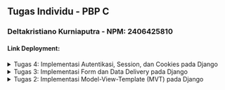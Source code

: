 ## Tugas Individu - PBP C
### Deltakristiano Kurniaputra - NPM: 2406425810
#### Link Deployment: 


<details><summary>Tugas 4: Implementasi Autentikasi, Session, dan Cookies pada Django</summary>


---
## **Q1:** Apa itu `Django AuthenticationForm`? Jelaskan juga kelebihan dan kekurangannya.

`AuthenticationForm` adalah komponen form autentikasi bawaan Django yang dirancang khusus untuk memfasilitasi proses login pengguna dengan cara yang aman dan efisien.

Kelebihan:

- Bisa langsung dipakai "off the shelf". Form ini dapat langsung diintegrasikan ke dalam aplikasi Django tanpa memerlukan konfigurasi yang rumit untuk classic common login.
Dari perspektif keamanan, Django telah membangun mekanisme perlindungan yang solid di dalam form ini. Sistem hashing password otomatis dan validasi kredensial pengguna sudah tertanam, sehingga meminimalkan potensi kerentanan keamanan umum dalam proses autentikasi.

- Selain itu, juga sudah terintegrasi dengan baik terhadap ekosistem Django. Hal ini memungkinkan sinkronisasi yang baik dengan session management, middleware, dan decorator seperti `@login_required`.
Ini juga memberikan pengalaman pengguna yang lebih baik dengan pesan error yang jelas dan informatif ketika terjadi kesalahan pada username atau password.

Kekurangan: 

- Fleksibilitas kustomisasi kurang karena off the shelf. Misalnya ketika membutuhkan fitur autentikasi yang lebih spesifik, seperti login berbasis email, OTP (One-Time Password), atau integrasi social login yang semuanya memerlukan form kustom.

- Desain visual juga belum bawaan. Karena tanpa styling bawaan, mengharuskan kita developer untuk menambahkan styling CSS dan desain UI sendiri.

- Fitur-fitur keamanan yang lebih advanced seperti two-factor authentication (2FA), CAPTCHA, atau rate limiting untuk mencegah brute force attack perlu diimplementasikan secara manual dan terpisah.
  
---
## **Q2:** Apa perbedaan antara autentikasi dan otorisasi? Bagaiamana Django mengimplementasikan kedua konsep tersebut?

# Autentikasi vs Otorisasi dalam Django

Autentikasi: proses verifikasi identitas user untuk memastikan mereka adalah siapa yang mereka klaim melalui validasi kredensial seperti username dan password.

Otorisasi: menentukan hak akses pengguna, apa saja yang mereka bisa akses/lakukan, setelah autentikasi berhasil.

Django mengimplementasikan kedua konsep tersebut melalui modul `django.contrib.auth`. Untuk autentikasi, Django menyediakan `AuthenticationForm` dan middleware yang mengelola validasi sesi pengguna secara otomatis. 
Untuk otorisasi, Django menggunakan sistem izin berbasis role, pengelompokan grup, dan decorator seperti `@login_required` dan `@permission_required` untuk mengontrol akses terhadap view dan resource berdasarkan izin pengguna.

---
## **Q3:** Apa saja kelebihan dan kekurangan session dan cookies dalam konteks menyimpan state di aplikasi web?

Cookies:

- Keunggulan: Cookies disimpan langsung di browser pengguna, mengurangi beban pada server. Selama pengaturan tanggal expired tepat, cookies dapat mempertahankan data user lintas session browser. Aksesibilitas dari klien juga mudah melalui JavaScript, memberikan fleksibilitas dalam manipulasi data di front end.

- Kekurangan: Kapasitas penyimpanan terbatas hanya sekitar 4KB per cookie. Keamanan juga menjadi risiko karena cookies rentan terhadap manipulasi dan serangan seperti XSS atau CSRF jika tidak dienkripsi atau di-sign dengan baik. Setiap request HTTP mengirimkan cookies ke server, menambah overhead jaringan. Selain itu, pengguna atau browser dapat memblokir cookies berdasarkan pengaturan privasi mereka.

Session:

- Kelebihan: Data session disimpan di server, memberikan keamanan yang jauh lebih tinggi dan meminimalkan risiko manipulasi oleh pengguna. Session juga mendukung penyimpanan data dalam jumlah yang lebih besar dan lebih kompleks dibandingkan cookies, cocok untuk informasi sensitif atau terstruktur.

- Kekurangan: Setiap session memerlukan alokasi memori atau storage backend di server, meningkatkan beban infrastruktur terutama dengan jumlah pengguna aktif yang besar. Session memiliki waktu hidup yang relatif pendek dan tidak bertahan antar browser tanpa konfigurasi khusus. Session masih bergantung pada session ID yang umumnya disimpan dalam cookie untuk melacak identitas pengguna, sehingga tetap memiliki beberapa kerentanan inherited dari cookies.

---
## **Q4:** Apakah penggunaan cookies aman secara default dalam pengembangan web, atau apakah ada risiko potensial yang harus diwaspadai? Bagaimana Django menangani hal tersebut?

Cookies tidak aman secara default karena disimpan di browser pengguna dan rentan terhadap berbagai serangan. Risiko utama meliputi manipulasi cookie di mana pengguna dapat mengubah nilai cookie, session hijacking ketika penyerang mencuri session ID untuk mengakses akun pengguna, dan serangan XSS yang memungkinkan attacker membaca atau mengubah cookie melalui kode JavaScript berbahaya.

Django menerapkan beberapa lapisan perlindungan untuk mengamankan cookies. Signed cookies memastikan integritas data dengan mendeteksi jika cookie telah dimodifikasi. Flag HttpOnly mencegah akses cookie dari JavaScript, mengurangi risiko pencurian melalui XSS. Flag Secure memastikan cookies hanya dikirimkan melalui koneksi HTTPS terenkripsi, melindungi dari penyadapan di jalur transmisi.
Selain itu, Django mengimplementasikan CSRF token pada setiap form untuk memvalidasi bahwa request berasal dari aplikasi legitimate, bukan dari situs berbahaya pihak ketiga. Kombinasi mekanisme ini membuat penggunaan cookies untuk session dan autentikasi menjadi relatif aman, asalkan aplikasi berjalan di atas HTTPS dan best practices keamanan lainnya diterapkan dengan konsisten.


---

## **Q5:**  Jelaskan bagaimana cara kamu mengimplementasikan checklist di atas secara step-by-step (bukan hanya sekadar mengikuti tutorial).

Mirip seperti pengerjaan Tugas-tugas sebelumnya, saya mulai dengan tutorial dan bertanya kepada LLM (read: chatgpt/claude) untuk meningkatkan pemahaman dan bertanya hal yang membingungkan selama pengerjaan tugas ini. Step saya dalam pemenuhan checklist adalah seperti ini:

1. Mengintegrasikan `User` model dari `django.contrib.auth.models` untuk menghubungkan produk dengan pengguna, kemudian mengembangkan fungsi registrasi, login, dan logout di `views.py` menggunakan `UserCreationForm` dan `AuthenticationForm`.

2. Membuat template HTML untuk halaman registrasi, login, dan logout, serta mendaftarkan endpoint URL di `urls.py` untuk mengarahkan request ke fungsi-fungsi autentikasi yang sesuai.

3. Memodifikasi halaman utama untuk menampilkan informasi pengguna yang sedang login seperti username dan last_login melalui session atau cookies.

4. Membuat dua akun pengguna berbeda dan mengisi masing-masing dengan tiga produk dummy.

5. Melakukan commit ke GitHub, dan mendeploy ke PWS untuk production.

---
 
- [X] Mengimplementasikan fungsi registrasi, login, dan logout untuk memungkinkan pengguna mengakses aplikasi sebelumnya sesuai dengan status login/logoutnya.
- [X] Membuat dua (2) akun pengguna dengan masing-masing tiga (3) dummy data menggunakan model yang telah dibuat sebelumnya untuk setiap akun di lokal.
- [X] Menghubungkan model Product dengan User.
- [X] Menampilkan detail informasi pengguna yang sedang logged in seperti username dan menerapkan cookies seperti last_login pada halaman utama aplikasi.
- [X] Menjawab beberapa pertanyaan berikut pada README.md pada root folder (silakan modifikasi README.md yang telah kamu buat sebelumnya; tambahkan subjudul untuk setiap tugas).
  - [X] Apa itu Django AuthenticationForm? Jelaskan juga kelebihan dan kekurangannya.
  - [X] Apa perbedaan antara autentikasi dan otorisasi? Bagaimana Django mengimplementasikan kedua konsep tersebut?
  - [X] Apa saja kelebihan dan kekurangan session dan cookies dalam konteks menyimpan state di aplikasi web?
  - [X] Apakah penggunaan cookies aman secara default dalam pengembangan web, atau apakah ada risiko potensial yang harus diwaspadai? Bagaimana Django menangani hal tersebut?
  - [X] Jelaskan bagaimana cara kamu mengimplementasikan checklist di atas secara step-by-step (bukan hanya sekadar mengikuti tutorial).
- [X] Melakukan add-commit-push ke GitHub.

</details>

<details><summary>Tugas 3: Implementasi Form dan Data Delivery pada Django</summary>

---
## **Q1:** Jelaskan mengapa kita memerlukan data delivery dalam pengimplementasian sebuah platform?

Karena dalam pengimplementasian sebuah platform, kita perlu mengirimkan data dari satu komponen ke komponen lainnya. Dalam proses ini, data dapat dikirimkan dalam berbagai format seperti HTML, XML, dan JSON sesuai dengan kebutuhan dan kecocokan sistem. Format-format ini dirancang agar mudah dimengerti dan dapat diproses dengan cepat oleh program. Dengan menggunakan data delivery yang tepat, berbagai komponen sistem dapat saling berkomunikasi dengan efektif. 

---

## **Q2:** Menurutmu, mana yang lebih baik antara XML dan JSON? Mengapa JSON lebih populer dibandingkan XML?

Menurut saya pribadi, JSON jauh lebih intuitif dan mudah dipahami dibandingkan XML, bahkan tanpa background ataupun prior knowledge. Saya pertama kali tahu adanya JSON kurang dari setahun lalu saat seleksi RISTEK Data Science, dan langsung memahaminya saat pertama kali membacanya. Hal ini mungkin karena format key-value pairs JSON lebih sederhana, sedangkan XML memiliki struktur yang lebih kompleks dengan banyak tag pembuka dan penutup.



Dari segi penggunaan praktis, saya jarang menemukan project yang masih menggunakan XML. Dalam project, konvensi merupakan hal yang penting, dan mungkin, dugaan saya, XML menjadi jarang digunakan karena sedikit orang yang memakainya, sehingga tercipta siklus di mana semakin sedikit adoption, semakin jarang orang memilihnya (bukan konvensi). Selain itu, JSON juga memiliki dukungan yang lebih luas dari hampir semua bahasa pemrograman modern, membuat JSON menjadi pilihan yang lebih praktis dan relevan untuk pengembangan aplikasi saat ini.

---
## **Q3:** Jelaskan fungsi dari method `is_valid()` pada form Django dan mengapa kita membutuhkan method tersebut?
Method `is_valid()` pada form Django digunakan untuk memvalidasi data yang dikirimkan oleh pengguna melalui form. Method ini memeriksa apakah semua data telah memenuhi kriteria yang didefinisikan dan mengembalikan nilai `True` jika valid atau `False` jika tidak.

Kita membutuhkan `is_valid()` karena method ini memastikan keamanan dan integritas data sebelum disimpan ke database. Dengan memvalidasi data terlebih dahulu, kita dapat mencegah data yang tidak aman atau tidak sesuai format dari masuk ke sistem, menghindari error aplikasi, dan memberikan feedback yang jelas kepada pengguna jika ada kesalahan input. Seperti yang terlihat dalam tutorial, pada fungsi `create_news`, form hanya akan disimpan ke database ketika `is_valid()` mengembalikan `True` dan request method adalah POST.

---

## **Q4:** Mengapa kita membutuhkan `csrf_token` saat membuat form di Django? Apa yang dapat terjadi jika kita tidak menambahkan `csrf_token` pada form Django? Bagaimana hal tersebut dapat dimanfaatkan oleh penyerang?

`csrf_token` adalah token keamanan yang di-generate otomatis oleh Django untuk melindungi aplikasi dari serangan CSRF (Cross-Site Request Forgery). Token ini memastikan bahwa form yang di-submit benar-benar berasal dari aplikasi kita, bukan dari situs lain yang sekiranya berbahaya.

`csrf_token` bekerja dengan cara menyisipkan token unik yang acak ke dalam setiap permintaan POST. Karena penyerang tidak memiliki akses ke token yang sah milik pengguna, mereka tidak dapat membuat permintaan palsu yang akan diterima oleh server. Dengan mekanisme ini, Django memastikan bahwa hanya permintaan yang memiliki token yang tepat yang akan diproses.

Tanpa `csrf_token`, aplikasi menjadi rentan terhadap serangan. Penyerang dapat membuat situs palsu dengan form tersembunyi yang secara otomatis terkirim ketika pengguna mengunjungi situs mereka. Jika pengguna masih login di aplikasi kita, request akan dikirimkan dengan kredensial login pengguna yang valid, memungkinkan penyerang untuk melakukan aksi tanpa persetujuan pengguna seperti mengubah data pribadi, menghapus konten, atau melakukan transaksi. Dengan `csrf_token`, Django memvalidasi bahwa request benar-benar dari aplikasi kita sendiri, sehingga mencegah serangan semacam ini terjadi.

---

## **Q5:** Jelaskan bagaimana cara kamu mengimplementasikan checklist di atas secara step-by-step (bukan hanya sekadar mengikuti tutorial).

Mirip seperti pengerjaan Tugas 2 sebelumnya, saya mulai dengan tutorial dan bertanya kepada LLM (read: chatgpt/claude) untuk meningkatkan pemahaman dan bertanya hal yang membingungkan selama pengerjaan tugas ini. Step saya dalam pemenuhan checklist adalah seperti ini:

1. Membuat fungsi view dan URL routing untuk menampilkan data `Product` dalam berbagai format (`XML`, `JSON`, `XML by ID`, dan `JSON by ID`) sesuai contoh tutorial.
2. Menambahkan halaman `/add-product` dengan form untuk membuat `Product` baru dan halaman `/product/<str:id>` untuk detail `Product`.
3. Mendokumentasikan jawaban pertanyaan dalam `README.md`.
4. Melakukan pengujian API `GET` via POSTMAN.
5. Commit ke GitHub dan deployment ke PWS.

---

## **Q6:** Apakah ada feedback untuk asdos di tutorial 2 yang sudah kalian kerjakan?

Sudah sangat baik, hampir semua komponen dalam tugas dapat dipelajari dari tutorial 👍👍👍

Cuma mungkin another feedback sedikit, it'd be nice kalau di tiap sesi tutorial dijelaskan juga sisi "why"-nya. I assume ini tidak dijelaskan karena harapannya mahasiswa mencari sendiri untuk menjawab tugas secara mandiri. Namun menurut saya pribadi, dalam sesi pembelajaran, agar pelajaran lebih "nyantol" ke mahasiswa, perlu diterangkan "why" dari each major steps. I think that'd really help enhance the learning experience by a significant margin.

---
## Postman:
<img width="1280" height="683" alt="gambar-t3-xml-id" src="gambar-t3-xml-id.jpg" />
<img width="1280" height="683" alt="gambar-t3-xml" src="gambar-t3-xml.jpg" />
<img width="1280" height="683" alt="gambar-t3-json-id" src="gambar-t3-json-id.jpg" />
<img width="1280" height="683" alt="gambar-t3-json" src="gambar-t3-json.jpg" />

(Kalo gabisa diakses, buka aja file `gambar-t3-<format>` yang ada di repo ini)

---
### Checklist Tugas

- [X] Tambahkan 4 fungsi `views` baru untuk melihat objek yang sudah ditambahkan dalam format:
    - [X] XML
    - [X] JSON
    - [X] XML by ID
    - [X] JSON by ID
- [X] Buat **routing URL** untuk masing-masing `views` yang telah ditambahkan.
- [X] Buat halaman yang menampilkan data objek model. Halaman ini harus memiliki:
    - [X] Tombol "Add" yang akan mengarah ke halaman formulir.
    - [X] Tombol "Detail" pada setiap data objek model untuk menampilkan halaman detail objek.
- [X] Buat halaman **formulir** untuk menambahkan objek model pada aplikasi sebelumnya.
- [X] Buat halaman yang menampilkan detail dari setiap data objek model.
- [X] Jawab pertanyaan-pertanyaan berikut pada berkas `README.md` di _root folder_:
    - [X] Mengapa kita memerlukan **data delivery** dalam pengimplementasian sebuah _platform_?
    - [X] Mana yang lebih baik antara **XML** dan **JSON**? Mengapa **JSON** lebih populer dibandingkan **XML**?
    - [X] Jelaskan fungsi dari method `is_valid()` pada formulir Django dan mengapa kita membutuhkannya.
    - [X] Mengapa kita membutuhkan `csrf_token` saat membuat formulir di Django? Apa yang dapat terjadi jika tidak ada `csrf_token`? Bagaimana hal ini dapat dimanfaatkan oleh penyerang?
    - [X] Jelaskan implementasi **_step-by-step_** dari daftar periksa di atas.
    - [X] Berikan _feedback_ untuk asdos pada tutorial 2.
- [X] Akses keempat URL di poin 2 menggunakan **Postman**.
- [X] Buat **_screenshot_** dari hasil akses URL pada Postman dan tambahkan ke `README.md`.
- [X] Lakukan `add-commit-push` ke GitHub.
</details>

<details><summary>Tugas 2: Implementasi Model-View-Template (MVT) pada Django</summary>


---
## **Q1:** Jelaskan bagaimana cara kamu mengimplementasikan checklist secara step-by-step (bukan hanya sekadar mengikuti tutorial).

- Pertama buka tutorial, `print as pdf`, lalu saya upload tutorial ke chatgpt/claude buat memberikan chatgpt/claude context akan pekerjaan saya. Tujuannya adalah ketika ada error atau istilah yang belum pernah dengar atau penjelasan yang saya rasa membingungkan, saya bisa tanya chatgpt/claude. Better, saya bisa konfigurasikan cara penjelasannya sesuai preferensi saya agar saya lebih mudah memahaminya (saya lebih mudah paham jika dijelaskan dengan pendekatan seperti ini: Misal ada sebongkah lines of codes, saya ingin tahu alasan kenapa diperlukan those line of codes dan apa impactnya terhadap goal overall, dan contoh langsung supaya lebih terbayang. Dengan pendekatan penjelasan ini, saya jadi jauh lebih memahami materi, dan chatgpt/claude easily help me done that.)
- Saya lalu baca sekilas checklist tugas, apa aja yang diharapkan untuk dilakukan, tanya chatgpt/claude juga kalau tidak paham maksudnya apa.
- Mengimplementasikan setiap step dari tutorial, lalu setiap ada perubahan (perbedaan dengan tugas), saya langsung edit implementasi tutorial sesuai dengan tugas.
- Selama local server udah bisa di run, especially saat mengedit file `html`, saya selalu check di lokal bagaimana perubahan yang lakukan berdampak ke presentasi dari webnya. Supaya lebih kebayang each line of htmlnya gunanya untuk apa.

Berikut langkah-langkahnya untuk menyelesaikan checklist:

1. Pertama mengikuti seperti tutorial dulu, menyiapkan folder project baru dengan Python virtual environment, file `requirements.txt`, dan menginstall semua dependency yang dibutuhkan.
2. Membuat project Django `nextjersey` menggunakan `django-admin startproject`, kemudian mengkonfigurasi `settings.py` untuk menghubungkan dengan database dan menyiapkan `git` serta `github` untuk version control.
3. Menjalankan arsitektur *MVT dengan membuat aplikasi `main`, mendefinisikan model `Product` pada `models.py`, dan melakukan migrasi untuk menerapkannya ke database.
4. Membuat template HTML dalam direktori `template` dan mengatur sistem routing URL melalui `views.py` di aplikasi `main` serta `urls.py` di level project dan aplikasi.
5. Melakukan deployment ke PWS.

---



## **Q2:** Buatlah bagan yang berisi request client ke web aplikasi berbasis Django beserta responnya dan jelaskan pada bagan tersebut kaitan antara urls.py, views.py, models.py, dan berkas html.

\
<img width="1019" height="660" alt="gambar-t2" src="gambar-t2.png" />
(Made in Miro)
(Kalo gabisa diakses, buka aja file `gambar-t2.png` yang ada di repo ini)

Alur: 
1. User kirim request URL
2. urls.py cocokkan URL lalu menentukan view mana yang dijalankan
3. views.py jalanin -> minta data ke models.py
4. models.py ambil data dari database → kembalikan ke views.py
4. views.py kirim data ke filename.html → template render jadi HTML
5. views.py ambil HTML dari template → di wrap jadi HTTP Response
6. Kirim response ke browser user
7. user sekarang bisa lihat web pagenya

---

## **Q3:** Jelaskan peran `settings.py` dalam proyek Django!

`settings.py` adalah file konfigurasi utama di Django yang fungsinya adalah untuk mengatur (as the name suggests, settings) semua aspek jalannya aplikasi sesuai dengan kebutuhan proyek. Konfigurasi tersebut contoh-contohnya:

1. Database: mengatur koneksi database (engine, nama DB, user, password, host, port)
2. Installed Apps: mendaftar aplikasi bawaan Django dan aplikasi custom yang digunakan
3. Middleware: mengatur layer pemrosesan untuk setiap request dan response
4. Static & Media Files: menentukan lokasi static file (CSS, JS, gambar) dan file upload user
5. Security: konfigurasi keamanan seperti `SECRET_KEY`, `ALLOWED_HOSTS`, CSRF protection, dan autentikasi
6. Debugging: mengaktifkan atau menonaktifkan mode debug untuk development
7. Internationalization: mengatur bahasa aplikasi (`LANGUAGE_CODE`) dan zona waktu (`TIME_ZONE`), yang mana berguna juga kalau mau menggunakan format mata uang negara tertentu.

---
## **Q4:** Bagaimana cara kerja migrasi database di Django?

1. Pertama, command `python manage.py makemigrations` akan membuat Django membaca perubahan model pada models.py lalu membuat file migrasi. File migrasi adalah file berisi instruksi SQL tetapi dalam bentuk Python.
2. Command `python manage.py migrate` akan menerjemahkan file migrasi tadi menjadi perintah SQL yang dijalankan ke database.
3. Lalu catatan migrasi tersebut disimpan di `migrations`, sehingga tidak perlu dieksekusi dua kali.

---
## **Q5:**  Menurut Anda, dari semua framework yang ada, mengapa framework Django dijadikan permulaan pembelajaran pengembangan perangkat lunak?

Karena relatif mudah untuk pemula. Apalagi dalam konteks FASILKOM UI, kita semua start dengan belajar python di Dasar Dasar Pemrograman 1 sehingga menggunakan django akan sangat mudah karena django adalah python-based. Lalu sepertinya django sudah banyak mengatur hal di belakang layar (semacam abstraction gitu) jadinya gabanyak hal yang perlu di atur from scratch oleh developer. Cocok untuk pemula

---
## **Q6:**  Apakah ada feedback untuk asisten dosen tutorial 1 yang telah kamu kerjakan sebelumnya?

Jujur tutorialnya sudah bagus sekali dan penjelasannya cukup mudah dipahami. Cuma mungkin diberi tambahan seperti tips & trick yang sekiranya bermanfaat. Misalnya untuk setiap perubahan cek di local. Itu orang awam belum tentu mengerti (saya awalnya tidak kepikiran sampai diberi tahu teman saya). I guess it’s nice kalau disampaikan explicitly.

---

# Checklist Tugas

- [X] Membuat sebuah proyek Django baru.
- [X] Membuat aplikasi dengan nama main pada proyek tersebut.
- [X] Melakukan routing pada proyek agar dapat menjalankan aplikasi main.
- [X] Membuat model pada aplikasi main dengan nama Product dan memiliki atribut wajib sebagai berikut.
  - [X] name sebagai nama item dengan tipe CharField.
  - [X] price sebagai harga item dengan tipe IntegerField.
  - [X] description sebagai deskripsi item dengan tipe TextField.
  - [X] thumbnail sebagai gambar item dengan tipe URLField.
  - [X] category sebagai kategori item dengan tipe CharField.
  - [X] is_featured sebagai status unggulan item dengan tipe BooleanField.
- [X] Membuat sebuah fungsi pada views.py untuk dikembalikan ke dalam sebuah template HTML yang menampilkan nama aplikasi serta nama dan kelas kamu.
- [X] Membuat sebuah routing pada urls.py aplikasi main untuk memetakan fungsi yang telah dibuat pada views.py.
- [X] Melakukan deployment ke PWS terhadap aplikasi yang sudah dibuat sehingga nantinya dapat diakses oleh teman-temanmu melalui Internet.
- [X] Membuat sebuah README.md yang berisi tautan menuju aplikasi PWS yang sudah di-deploy, serta jawaban dari beberapa pertanyaan berikut.
  - [X] Jelaskan bagaimana cara kamu mengimplementasikan checklist di atas secara step-by-step (bukan hanya sekadar mengikuti tutorial).
  - [X] Buatlah bagan yang berisi request client ke web aplikasi berbasis Django beserta responnya dan jelaskan pada bagan tersebut kaitan antara urls.py, views.py, models.py, dan berkas html.
  - [X] Jelaskan peran settings.py dalam proyek Django!
  - [X] Bagaimana cara kerja migrasi database di Django?
  - [X] Menurut Anda, dari semua framework yang ada, mengapa framework Django dijadikan permulaan pembelajaran pengembangan perangkat lunak?
  - [X] Apakah ada feedback untuk asisten dosen tutorial 1 yang telah kamu kerjakan sebelumnya?

</details>